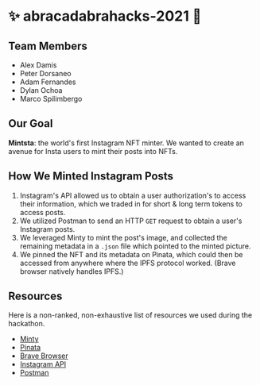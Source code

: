 # ✨ abracadabrahacks-2021 🔮

## Team Members

- Alex Damis
- Peter Dorsaneo
- Adam Fernandes
- Dylan Ochoa
- Marco Spilimbergo

## Our Goal

**Mintsta**: the world's first Instagram NFT minter. We wanted to create an avenue for Insta users to mint their posts into NFTs.

## How We Minted Instagram Posts

1. Instagram's API allowed us to obtain a user authorization's to access their information, which we traded in for short & long term tokens to access posts.
2. We utilized Postman to send an HTTP `GET` request to obtain a user's Instagram posts.
3. We leveraged Minty to mint the post's image, and collected the remaining metadata in a `.json` file which pointed to the minted picture.
4. We pinned the NFT and its metadata on Pinata, which could then be accessed from anywhere where the IPFS protocol worked. (Brave browser natively handles IPFS.)

##

## Resources

Here is a non-ranked, non-exhaustive list of resources we used during the hackathon.

- [Minty](https://github.com/yusefnapora/minty)
- [Pinata](https://pinata.cloud/)
- [Brave Browser](https://brave.com/)
- [Instagram API](https://developers.facebook.com/products/instagram/apis/)
- [Postman](https://www.postman.com/)
